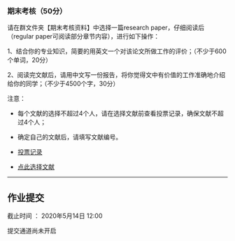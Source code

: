 ### 期末考核（50分）

请在群文件夹【期末考核资料】中选择一篇research paper，仔细阅读后（regular paper可阅读部分章节内容），进行如下操作：

1、结合你的专业知识，简要的用英文一个对该论文所做工作的评价；（不少于600个单词，20分）

2、阅读完文献后，请用中文写一份报告，将你觉得文中有价值的工作准确地介绍给你的同学；（不少于4500个字，30分）

注意： 
 
 * 每个文献的选择不超过4个人，请在选择文献前查看投票记录，确保文献不超过4个人；
 
 * 确定自己的文献后，请填写文献编号。
 
 * [投票记录](https://www.wjx.cn/report/73299930.aspx) 
 
 * [点此选择文献](https://www.wjx.cn/jq/73299930.aspx)
 
 
 ---
 
 ## 作业提交
 
 截止时间 ： 2020年5月14日 12:00
 
 提交通道尚未开启
 
 

